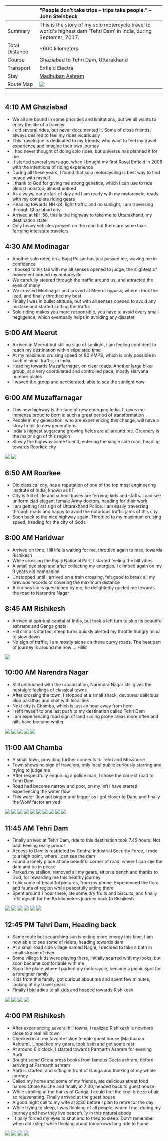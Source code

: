 | | “People don’t take trips – trips take people.” – John Steinbeck|
| :--- | :--- |
| Summary | This is the story of my solo motercycle travel to world's highest dam 'Tehri Dam' in India, during Septemer, 2017.|
| Total Distance | ~600 kilometers |
| Course | Ghaziabad to Tehri Dam, Uttarakhand |
| Transport | Enfleid Electra |
| Stay | [Madhuban Ashram](http://www.madhubanashram.org)|
| Route Map |![](https://github.com/inbravo/travel/blob/master/september-2017/images/t/route-map.jpg)|

---

##  4:10 AM Ghaziabad
*	We all are bound in some priorities and limitations, but we all wants to enjoy the life of a traveler
*	I did several rides, but never documented it. Some of close friends, always desired to feel my rides vicariously
*	This travelogue is dedicated to my friends, who want to feel my travel experience and imagine their own journey
*	I had never thought of doing solo rides, but universe has planned it for me
*	It started several years ago, when I bought my first Royal Enfield in 2008 with the intentions of riding experience
*	During all these years, I found that solo motorcycling is best way to find peace with myself
*	I thank to God for giving me strong genetics, which I can use to ride almost nonstop, almost untired
*	As always, early start of day and I am ready with my motorcycle, ready with my complete riding gears
*	Heading towards NH-24, light traffic and no sunlight, i am traversing through Ghaziabad city
* 	Arrived at NH-58, this is the highway to take me to Uttarakhand, my destination state
*	Only heavy vehicles present on the road but there are some taxis ferrying interstate travelers

##  4:30 AM Modinagar
*	Another solo rider, on a Bajaj Pulsar has just passed me, waving me in confidence
*	I hooked to his tail with my all senses opened to judge, the slightest of movement around my motorcycle
* 	We carefully steered through the traffic around us, and attracted the eyes of many 
* 	We crossed Modinagar and arrived at Meerut bypass, where i took the lead, and finally throttled my best
*	Finally i was in bullet attitude, but with all senses opened to avoid any mistake and started cutting the traffic
*	Solo riding makes you more responsible, you have to avoid every small negligence, which eventually helps in avoiding any disaster

##  5:00 AM Meerut
*	Arrived in Meerut but still no sign of sunlight, i am feeling confident to reach my destination within stipulated time
*	At my maximum cruising speed of 80 KMPS, which is only possible in such minimal traffic, in India
*	Heading towards Muzaffarnagar, on clear roads. Another large biker group, at a very coordinated and controlled pace, mostly Haryana number plates
*	I waved the group and accelerated, able to see the sunlight now

##  6:00 AM Muzaffarnagar
*	This new highway is the face of new emerging India. It gives me immense proud to born in such a great period of transformation 
*	People in my generation, who are experiencing this change, will have a story to tell to new generations
*	India's highest sugarcane growing fields are all around me. Greenery is the major sign of this region
*	Slowly the highway came to end, entering the single side road, heading towards Roorkee city

![](https://github.com/inbravo/travel/blob/master/september-2017/images/t/IMG_20170909_061102.jpg)
![](https://github.com/inbravo/travel/blob/master/september-2017/images/t/IMG_20170909_061625.jpg)

##  6:50 AM Roorkee
*	Old classical city, has a reputation of one of the top most engineering Institute of India, known as IIT
*	City is full of life and school buses are ferrying kids and staffs. I can see uniform clad elegant female Army doctors, heading for their work
*	I am getting first sign of Uttarakhand Police. I am easily traversing through roads and happy to avoid the notorious traffic jams of this city
*	Soon back to the nice highway again. Throttled to my maximum cruising speed, heading for the city of Gods

##  8:00 AM Haridwar
*	Arrived on time, Hill life is waiting for me, throttled again to max, towards Rishikesh
*	While crossing the Rajaji National Part, I started feeling the hill vibes
*	A small pee stop and after collecting my energies, I climbed again on my 9 years old companion
*	Unstopped until I arrived on a train crossing, felt good to break all my previous records of covering the maximum distance
*	A curious lad is questioned by me, he delightedly guided me towards the road to Narendra Nagar

##  8:45 AM Rishikesh
*	Arrived at spiritual capital of India, but took a left turn to skip its beautiful ashrams and Ganga ghats
*	Hill climb is started, steep turns quickly alerted my throttle hungry mind to slow down
*	No sign of traffic, I am mostly alone on these curvy roads. The best part of journey is around me now ... Hills!

![](https://github.com/inbravo/travel/blob/master/september-2017/images/t/IMG_20170909_084635.jpg)

##  10:00 AM Narendra Nagar
*	Still untouched with the urbanization, Narendra Nagar still gives the nostalgic feelings of classical towns
*	After crossing the town, I stopped at a small shack, devoured delicious aloo parathas and chat with localities
*	Next city is Chamba, which is just an hour away from here
*	I refit myself to one last push to my destination called Tehri Dam
*	I am experiencing road sign of land sliding prone areas more often and hills have become whiter

![](https://github.com/inbravo/travel/blob/master/september-2017/images/t/IMG_20170909_095756.jpg)
![](https://github.com/inbravo/travel/blob/master/september-2017/images/t/IMG_20170909_095801.jpg)
![](https://github.com/inbravo/travel/blob/master/september-2017/images/t/IMG_20170909_095902.jpg)
![](https://github.com/inbravo/travel/blob/master/september-2017/images/t/IMG_20170909_095909.jpg)
![](https://github.com/inbravo/travel/blob/master/september-2017/images/t/IMG_20170909_095913.jpg)

##  11:00 AM Chamba
*	A small town, providing further connects to Tehri and Mussoorie 
*	Town shows no sign of travelers, only local public curiously starring and trying to judge me
*	After respectfully enquiring a police man, I chose the correct road to Tehri Dam
*	Road had become narrow and poor, on my left I have started experiencing the water flow
*	This water flow got bigger and bigger as I got closer to Dam, and finally the WoW factor arrived

![](https://github.com/inbravo/travel/blob/master/september-2017/images/t/IMG_20170909_103054.jpg)
![](https://github.com/inbravo/travel/blob/master/september-2017/images/t/IMG_20170909_103104.jpg)
![](https://github.com/inbravo/travel/blob/master/september-2017/images/t/IMG_20170909_105057.jpg)
![](https://github.com/inbravo/travel/blob/master/september-2017/images/t/IMG_20170909_105132.jpg)
![](https://github.com/inbravo/travel/blob/master/september-2017/images/t/IMG_20170909_133300.jpg)
![](https://github.com/inbravo/travel/blob/master/september-2017/images/t/IMG_20170909_133404.jpg)
![](https://github.com/inbravo/travel/blob/master/september-2017/images/t/IMG_20170909_134045.jpg)
![](https://github.com/inbravo/travel/blob/master/september-2017/images/t/IMG_20170909_135549.jpg)
![](https://github.com/inbravo/travel/blob/master/september-2017/images/t/IMG_20170909_135634.jpg)
![](https://github.com/inbravo/travel/blob/master/september-2017/images/t/IMG_20170909_135641.jpg)

##  11:45 AM Tehri Dam
*	Finally arrived at Tehri Dam, ride to this destination took 7.45 hours. Not bad! Feeling really proud!
*	Access to Dam is restricted by Central Industrial Security Force, I rode to a high point, where i can see the dam
*	Found a lonely place at one beautiful corner of road, where I can see the dam and be in peace
*	Parked my stallion, removed all my gears, sit on a bench and thanks to God, for rewarding me this healthy journey
*	Took some of beautiful pictures, from my phone. Experienced the flora and fauna of region while peacefully sitting there
*	Spent around 1 hour there, ate some dry fruits and biscuits, and finally refit myself for the 85 kilometers journey back to Rishikesh

![](https://github.com/inbravo/travel/blob/master/september-2017/images/t/IMG_20170909_114419.jpg)
![](https://github.com/inbravo/travel/blob/master/september-2017/images/t/IMG_20170909_114424.jpg)
![](https://github.com/inbravo/travel/blob/master/september-2017/images/t/IMG_20170909_114659.jpg)
![](https://github.com/inbravo/travel/blob/master/september-2017/images/t/IMG_20170909_115303.jpg)
![](https://github.com/inbravo/travel/blob/master/september-2017/images/t/IMG_20170909_120611.jpg)
![](https://github.com/inbravo/travel/blob/master/september-2017/images/t/IMG_20170909_114532.jpg)

##  12:45 PM Tehri Dam, Heading back
*	Same route but scoarching sun is eating more energy this time, I am now able to see some of riders, heading towards dam
*	At a small road side village named Nagni, I decided to take a bath in small stream of river
*	Some village kids were playing there, initially scarred with my looks, but soon became comfortable with me
*	Soon the place where I parked my motorcycle, became a picnic spot for a foreigner family
*	Kids from this family, got curious about me and spent few minutes, looking at my travel gears 
*	Finally i bid adieu to all kids and headed towards Rishikesh

![](https://github.com/inbravo/travel/blob/master/september-2017/images/t/IMG_20170909_145704.jpg)
![](https://github.com/inbravo/travel/blob/master/september-2017/images/t/IMG_20170909_145726.jpg)
![](https://github.com/inbravo/travel/blob/master/september-2017/images/t/IMG_20170909_145824.jpg)
![](https://github.com/inbravo/travel/blob/master/september-2017/images/t/IMG_20170909_145835.jpg)

##  4:00 PM Rishikesh
*	After experiencing several hill towns, I realized Rishikesh is nowhere close to a real hill town
*	Checked in at my favorite Iskon temple guest house (Madhuban Ashram). Unpacked my gears, took bath and get some rest
*	At around 6 o'clock, I started towards Parmarth Ashram for evening Aarti
*	Bought some Geeta press books from famous Geeta ashram, before arriving at Parmarth ashram
*	Aarti is started, and sitting in front of Ganga and thinking of my whole journey
*	Called my home and some of my friends, ate delicious street food named Chole Kulche and finally at 7:30, headed back to guest house
*	While strolling at the banks of Ganga, I could feel the cool breeze of air, so rejuvenating. Finally arrived at the guest house
*	A good night call to my wife at 8:30 before I plan to retire for the day
*	While trying to sleep, I was thinking of all people, whom I met during my journey and how they live peacefully in this natural abode
*	I finally forced my eyes to shut and to tried to sleep. Don't remember when did i slept while thinking about tomorrows long ride to home

![](https://github.com/inbravo/travel/blob/master/september-2017/images/t/IMG_20170909_182827.jpg)
![](https://github.com/inbravo/travel/blob/master/september-2017/images/t/IMG_20170909_193750.jpg)
![](https://github.com/inbravo/travel/blob/master/september-2017/images/t/IMG_20170909_195706.jpg)
![](https://github.com/inbravo/travel/blob/master/september-2017/images/t/IMG_20170910_110448.jpg)








